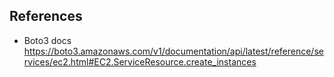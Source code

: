 ## References
- Boto3 docs https://boto3.amazonaws.com/v1/documentation/api/latest/reference/services/ec2.html#EC2.ServiceResource.create_instances
